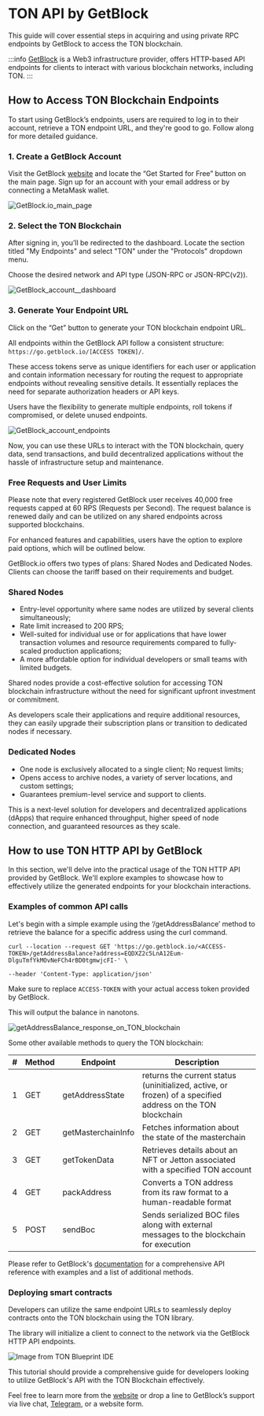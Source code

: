 # TON API by GetBlock

This guide will cover essential steps in acquiring and using private RPC endpoints by GetBlock to access the TON blockchain.

:::info
[GetBlock](https://getblock.io/) is a Web3 infrastructure provider, offers HTTP-based API endpoints for clients to interact with various blockchain networks, including TON.
:::

## How to Access TON Blockchain Endpoints

To start using GetBlock’s endpoints, users are required to log in to their account, retrieve a TON endpoint URL, and they're good to go. Follow along for more detailed guidance.

### 1. Create a GetBlock Account

Visit the GetBlock [website](https://getblock.io/?utm_source=external\&utm_medium=article\&utm_campaign=ton_docs) and locate the “Get Started for Free” button on the main page. Sign up for an account with your email address or by connecting a MetaMask wallet.

![GetBlock.io\_main\_page](/img/docs/getblock-img/unnamed-2.png?=RAW)

### 2. Select the TON Blockchain

After signing in, you’ll be redirected to the dashboard. Locate the section titled "My Endpoints" and select "TON" under the "Protocols" dropdown menu.

Choose the desired network and API type (JSON-RPC or JSON-RPC(v2)).

![GetBlock\_account\_\_dashboard](/img/docs/getblock-img/unnamed-4.png)

### 3. Generate Your Endpoint URL

Click on the “Get” button to generate your TON blockchain endpoint URL.

All endpoints within the GetBlock API follow a consistent structure: `https://go.getblock.io/[ACCESS TOKEN]/`.

These access tokens serve as unique identifiers for each user or application and contain information necessary for routing the request to appropriate endpoints without revealing sensitive details. It essentially replaces the need for separate authorization headers or API keys.

Users have the flexibility to generate multiple endpoints, roll tokens if compromised, or delete unused endpoints.

![GetBlock\_account\_endpoints](/img/docs/getblock-img/unnamed-3.png)

Now, you can use these URLs to interact with the TON blockchain, query data, send transactions, and build decentralized applications without the hassle of infrastructure setup and maintenance.

### Free Requests and User Limits

Please note that every registered GetBlock user receives 40,000 free requests capped at 60 RPS (Requests per Second). The request balance is renewed daily and can be utilized on any shared endpoints across supported blockchains.

For enhanced features and capabilities, users have the option to explore paid options, which will be outlined below.

GetBlock.io offers two types of plans: Shared Nodes and Dedicated Nodes. Clients can choose the tariff based on their requirements and budget.

### Shared Nodes

* Entry-level opportunity where same nodes are utilized by several clients simultaneously;
* Rate limit increased to 200 RPS;
* Well-suited for individual use or for applications that have lower transaction volumes and resource requirements compared to fully-scaled production applications;
* A more affordable option for individual developers or small teams with limited budgets.

Shared nodes provide a cost-effective solution for accessing TON blockchain infrastructure without the need for significant upfront investment or commitment.

As developers scale their applications and require additional resources, they can easily upgrade their subscription plans or transition to dedicated nodes if necessary.

### Dedicated Nodes

* One node is exclusively allocated to a single client;
  No request limits;
* Opens access to archive nodes, a variety of server locations, and custom settings;
* Guarantees premium-level service and support to clients.

This is a next-level solution for developers and decentralized applications (dApps) that require enhanced throughput, higher speed of node connection, and guaranteed resources as they scale.

## How to use TON HTTP API by GetBlock

In this section, we'll delve into the practical usage of the TON HTTP API provided by GetBlock. We'll explore examples to showcase how to effectively utilize the generated endpoints for your blockchain interactions.

### Examples of common API calls

Let's begin with a simple example using the ‘/getAddressBalance’ method to retrieve the balance for a specific address using the curl command.

```
curl --location --request GET 'https://go.getblock.io/<ACCESS-TOKEN>/getAddressBalance?address=EQDXZ2c5LnA12Eum-DlguTmfYkMOvNeFCh4rBD0tgmwjcFI-' \

--header 'Content-Type: application/json'
```

Make sure to replace `ACCESS-TOKEN` with your actual access token provided by GetBlock.

This will output the balance in nanotons.

![getAddressBalance\_response\_on\_TON\_blockchain](/img/docs/getblock-img/unnamed-2.png)

Some other available methods to query the TON blockchain:

| # | Method | Endpoint           | Description                                                                                                                   |
| - | ------ | ------------------ | ----------------------------------------------------------------------------------------------------------------------------- |
| 1 | GET    | getAddressState    | returns the current status (uninitialized, active, or frozen) of a specified address on the TON blockchain |
| 2 | GET    | getMasterchainInfo | Fetches information about the state of the masterchain                                                                        |
| 3 | GET    | getTokenData       | Retrieves details about an NFT or Jetton associated with a specified TON account                                              |
| 4 | GET    | packAddress        | Converts a TON address from its raw format to a human-readable format                                                         |
| 5 | POST   | sendBoc            | Sends serialized BOC files along with external messages to the blockchain for execution                                       |

Please refer to GetBlock's [documentation](https://getblock.io/docs/ton/json-rpc/ton_jsonrpc/) for a comprehensive API reference with examples and a list of additional methods.

### Deploying smart contracts

Developers can utilize the same endpoint URLs to seamlessly deploy contracts onto the TON blockchain using the TON library.

The library will initialize a client to connect to the network via the GetBlock HTTP API endpoints.

![Image from TON Blueprint IDE](/img/docs/getblock-img/unnamed-6.png)

This tutorial should provide a comprehensive guide for developers looking to utilize GetBlock's API with the TON Blockchain effectively.

Feel free to learn more from the [website](https://getblock.io/?utm_source=external\&utm_medium=article\&utm_campaign=ton_docs) or drop a line to GetBlock’s support via live chat, [Telegram](https://t.me/GetBlock_Support_Bot), or a website form.
